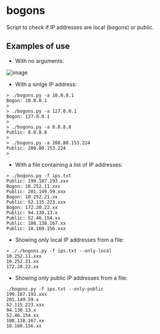 # bogons
Script to check if IP addresses are local (bogons) or public.

## Examples of use

- With no arguments:

![image](https://user-images.githubusercontent.com/163230/231056559-e725c7fc-736a-4c5b-a872-1bebe8800d38.png)


- With a sinlge IP address:

```shell
> ./bogons.py -a 10.0.0.1
Bogon: 10.0.0.1
>
> ./bogons.py -a 127.0.0.1
Bogon: 127.0.0.1
>
> ./bogons.py -a 8.8.8.8
Public: 8.8.8.8
>
> ./bogons.py -a 208.80.153.224
Public: 208.80.153.224
>
```

- With a file containing a list of IP addresses:

```shell
> ./bogons.py -f ips.txt
Public: 199.187.193.xxx
Bogon: 10.252.11.xxx
Public: 201.149.59.xxx
Bogon: 10.252.21.xx
Public: 52.115.223.xxx
Bogon: 172.20.22.xx
Public: 94.130.13.x
Public: 52.46.154.xx
Public: 108.138.167.xx
Public: 18.160.156.xxx
```

- Showing only local IP addresses from a file:

```shell
> ././bogons.py -f ips.txt --only-local
10.252.11.xxx
10.252.21.xx
172.20.22.xx
```

- Showing only public IP addresses from a file:

```shell
./bogons.py -f ips.txt --only-public
199.187.193.xxx
201.149.59.x
52.115.223.xxx
94.130.13.x
52.46.154.xx
108.138.167.xx
18.160.156.xx
```
